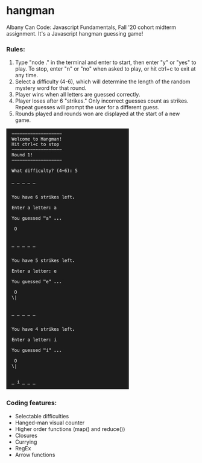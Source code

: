 # hangman

Albany Can Code: Javascript Fundamentals, Fall '20 cohort midterm assignment. It's a Javascript hangman guessing game!

### Rules:

1. Type "node ." in the terminal and enter to start, then enter "y" or "yes" to play. To stop, enter "n" or "no" when asked to play, or hit ctrl+c to exit at any time.
2. Select a difficulty (4-6), which will determine the length of the random mystery word for that round.
3. Player wins when all letters are guessed correctly.
4. Player loses after 6 "strikes." Only incorrect guesses count as strikes. Repeat guesses will prompt the user for a different guess.
5. Rounds played and rounds won are displayed at the start of a new game.

![Hangman game screenshot](hangman_screen.jpg)

### Coding features:

- Selectable difficulties
- Hanged-man visual counter
- Higher order functions (map() and reduce())
- Closures
- Currying
- RegEx
- Arrow functions
